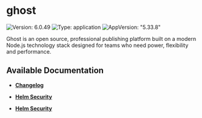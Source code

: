 # ghost

![Version: 6.0.49](https://img.shields.io/badge/Version-6.0.49-informational?style=flat-square) ![Type: application](https://img.shields.io/badge/Type-application-informational?style=flat-square) ![AppVersion: "5.33.8"](https://img.shields.io/badge/AppVersion-"5.33.8"-informational?style=flat-square)

Ghost is an open source, professional publishing platform built on a modern Node.js technology stack designed for teams who need power, flexibility and performance.

## Available Documentation

- [**Changelog**](CHANGELOG)

- [**Helm Security**](container-security)

- [**Helm Security**](helm-security)

